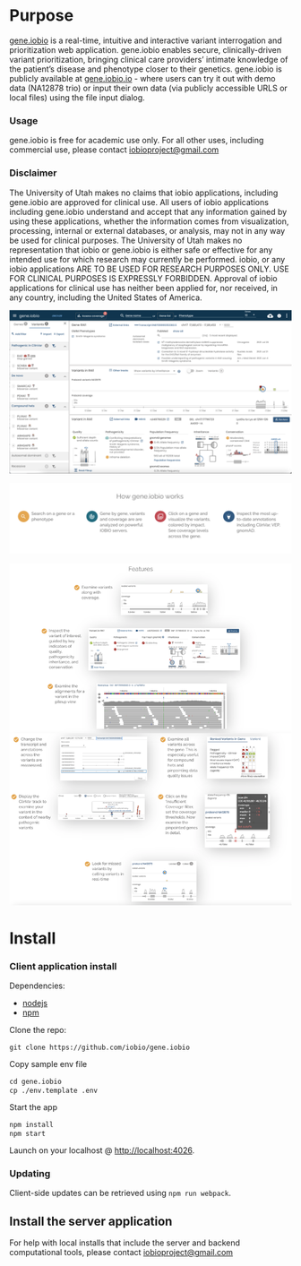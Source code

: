 # Purpose 
[gene.iobio](https://gene.iobio) is a real-time, intuitive and interactive variant interrogation and prioritization web application. gene.iobio enables secure, clinically-driven variant prioritization, bringing clinical care providers’ intimate knowledge of the patient’s disease and phenotype closer to their genetics.  gene.iobio is publicly available at [gene.iobio.io](https://gene.iobio) - where users can try it out with demo data (NA12878 trio) or input their own data (via publicly accessible URLS or local files) using the file input dialog. 

### Usage
gene.iobio is free for academic use only. For all other uses, including commercial use, please contact iobioproject@gmail.com 

### Disclaimer
The University of Utah makes no claims that iobio applications, including gene.iobio are approved for clinical use. All users of iobio applications including gene.iobio understand and accept that any information gained by using these applications, whether the information comes from visualization, processing, internal or external databases, or analysis, may not in any way be used for clinical purposes. The University of Utah makes no representation that iobio or gene.iobio is either safe or effective for any intended use for which research may currently be performed. iobio, or any iobio applications ARE TO BE USED FOR RESEARCH PURPOSES ONLY. USE FOR CLINICAL PURPOSES IS EXPRESSLY FORBIDDEN. Approval of iobio applications for clinical use has neither been applied for, nor received, in any country, including the United States of America.


 ![Screenshot of gene.iobio](./client/assets/images/github/screenshot.png)

 ![How it works](./client/assets/images/github/how-it-works.png)

 ![Features](./client/assets/images/github/features.png)

# Install

### Client application install

Dependencies:
- [nodejs](https://nodejs.org/en/download/)
- [npm](https://docs.npmjs.com/downloading-and-installing-node-js-and-npm/)

Clone the repo:
```
git clone https://github.com/iobio/gene.iobio
```

Copy sample env file
```
cd gene.iobio
cp ./env.template .env
```

Start the app
```
npm install
npm start
```

Launch on your localhost
@ [http://localhost:4026](http://localhost:4026).

### Updating
Client-side updates can be retrieved using `npm run webpack`.

## Install the server application
For help with local installs that include the server and backend computational tools, please contact iobioproject@gmail.com
